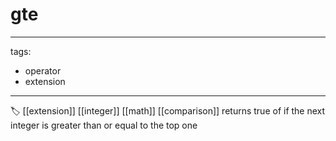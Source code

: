 # gte

---
tags:

- operator
- extension

---

🏷️ [[extension]] [[integer]] [[math]] [[comparison]]
returns true of if the next integer is greater than or equal to the top one
